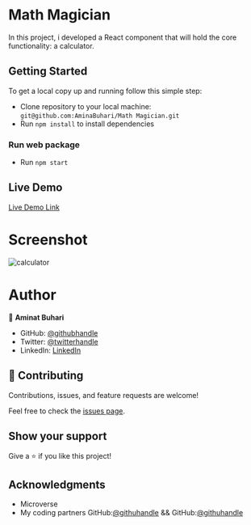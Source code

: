 # Math Magician
In this project, i developed a React component that will hold the core functionality: a calculator.
## Getting Started

To get a local copy up and running follow this simple step:

- Clone repository to your local machine: `git@github.com:AminaBuhari/Math Magician.git`
- Run `npm install` to install dependencies

### Run web package 
- Run `npm start`
## Live Demo

[Live Demo Link]()

# Screenshot 
![calculator](https://user-images.githubusercontent.com/66526480/164282846-121198ae-d948-40ff-a5ea-1faf29cf19e0.png)

# Author

👤 **Aminat Buhari**

- GitHub: [@githubhandle](https://github.com/AminaBuhari)
- Twitter: [@twitterhandle](https://twitter.com/AminaBuhari)
- LinkedIn: [LinkedIn](https://www.linkedin.com/in/AminaBuhari/)

## 🤝 Contributing

Contributions, issues, and feature requests are welcome!

Feel free to check the [issues page](https://github.com/AminaBuhari.github.io/Kanban-Board/issues).

## Show your support

Give a ⭐️ if you like this project!

## Acknowledgments

- Microverse
- My coding partners GitHub:[@githuhandle](https://github.com/emyrue) && GitHub:[@githuhandle](https://github.com/Juanse7793)